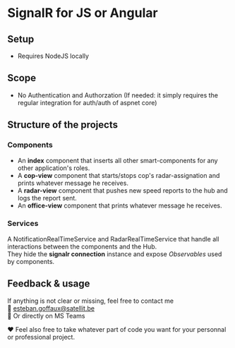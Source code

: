 # SignalR for JS or Angular
## Setup
- Requires NodeJS locally
## Scope
- No Authentication and Authorzation (If needed: it simply requires the regular integration for auth/auth of aspnet core)
## Structure of the projects
### Components
- An **index** component that inserts all other smart-components for any other application's roles.
- A **cop-view** component that starts/stops cop's radar-assignation and prints whatever message he receives.
- A **radar-view** component that pushes new speed reports to the hub and logs the report sent.
- An **office-view** component that prints whatever message he receives.
### Services
A NotificationRealTimeService and RadarRealTimeService that handle all interactions between the components and the Hub.  
They hide the **signalr connection** instance and expose *Observables* used by components.
## Feedback & usage
If anything is not clear or missing, feel free to contact me  
📧 esteban.goffaux@satellit.be  
📜 Or directly on MS Teams

❤️ Feel also free to take whatever part of code you want for your personnal or professional project.